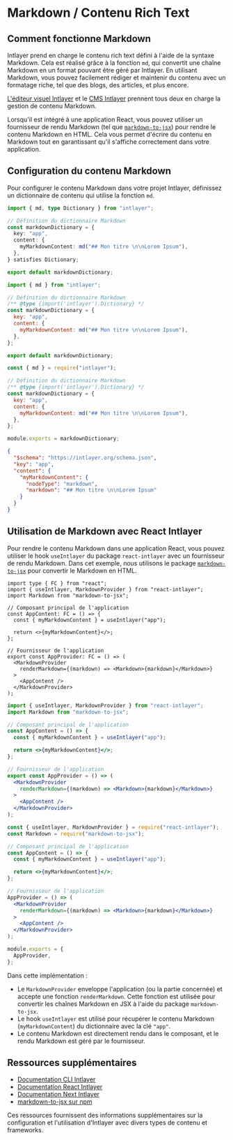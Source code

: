 # Markdown / Contenu Rich Text

## Comment fonctionne Markdown

Intlayer prend en charge le contenu rich text défini à l'aide de la syntaxe Markdown. Cela est réalisé grâce à la fonction `md`, qui convertit une chaîne Markdown en un format pouvant être géré par Intlayer. En utilisant Markdown, vous pouvez facilement rédiger et maintenir du contenu avec un formatage riche, tel que des blogs, des articles, et plus encore.

[L'éditeur visuel Intlayer](https://github.com/aymericzip/intlayer/blob/main/docs/fr/intlayer_visual_editor.md) et le [CMS Intlayer](https://github.com/aymericzip/intlayer/blob/main/docs/fr/intlayer_CMS.md) prennent tous deux en charge la gestion de contenu Markdown.

Lorsqu'il est intégré à une application React, vous pouvez utiliser un fournisseur de rendu Markdown (tel que [`markdown-to-jsx`](https://www.npmjs.com/package/markdown-to-jsx)) pour rendre le contenu Markdown en HTML. Cela vous permet d'écrire du contenu en Markdown tout en garantissant qu'il s'affiche correctement dans votre application.

## Configuration du contenu Markdown

Pour configurer le contenu Markdown dans votre projet Intlayer, définissez un dictionnaire de contenu qui utilise la fonction `md`.

```typescript fileName="markdownDictionary.content.ts" contentDeclarationFormat="typescript"
import { md, type Dictionary } from "intlayer";

// Définition du dictionnaire Markdown
const markdownDictionary = {
  key: "app",
  content: {
    myMarkdownContent: md("## Mon titre \n\nLorem Ipsum"),
  },
} satisfies Dictionary;

export default markdownDictionary;
```

```javascript fileName="markdownDictionary.content.mjs" contentDeclarationFormat="esm"
import { md } from "intlayer";

// Définition du dictionnaire Markdown
/** @type {import('intlayer').Dictionary} */
const markdownDictionary = {
  key: "app",
  content: {
    myMarkdownContent: md("## Mon titre \n\nLorem Ipsum"),
  },
};

export default markdownDictionary;
```

```javascript fileName="markdownDictionary.content.cjs" contentDeclarationFormat="commonjs"
const { md } = require("intlayer");

// Définition du dictionnaire Markdown
/** @type {import('intlayer').Dictionary} */
const markdownDictionary = {
  key: "app",
  content: {
    myMarkdownContent: md("## Mon titre \n\nLorem Ipsum"),
  },
};

module.exports = markdownDictionary;
```

```json fileName="markdownDictionary.content.json" contentDeclarationFormat="json"
{
  "$schema": "https://intlayer.org/schema.json",
  "key": "app",
  "content": {
    "myMarkdownContent": {
      "nodeType": "markdown",
      "markdown": "## Mon titre \n\nLorem Ipsum"
    }
  }
}
```

## Utilisation de Markdown avec React Intlayer

Pour rendre le contenu Markdown dans une application React, vous pouvez utiliser le hook `useIntlayer` du package `react-intlayer` avec un fournisseur de rendu Markdown. Dans cet exemple, nous utilisons le package [`markdown-to-jsx`](https://www.npmjs.com/package/markdown-to-jsx) pour convertir le Markdown en HTML.

```tsx fileName="App.tsx" codeFormat="typescript"
import type { FC } from "react";
import { useIntlayer, MarkdownProvider } from "react-intlayer";
import Markdown from "markdown-to-jsx";

// Composant principal de l'application
const AppContent: FC = () => {
  const { myMarkdownContent } = useIntlayer("app");

  return <>{myMarkdownContent}</>;
};

// Fournisseur de l'application
export const AppProvider: FC = () => (
  <MarkdownProvider
    renderMarkdown={(markdown) => <Markdown>{markdown}</Markdown>}
  >
    <AppContent />
  </MarkdownProvider>
);
```

```jsx fileName="App.jsx" codeFormat="esm"
import { useIntlayer, MarkdownProvider } from "react-intlayer";
import Markdown from "markdown-to-jsx";

// Composant principal de l'application
const AppContent = () => {
  const { myMarkdownContent } = useIntlayer("app");

  return <>{myMarkdownContent}</>;
};

// Fournisseur de l'application
export const AppProvider = () => (
  <MarkdownProvider
    renderMarkdown={(markdown) => <Markdown>{markdown}</Markdown>}
  >
    <AppContent />
  </MarkdownProvider>
);
```

```jsx fileName="App.jsx" codeFormat="commonjs"
const { useIntlayer, MarkdownProvider } = require("react-intlayer");
const Markdown = require("markdown-to-jsx");

// Composant principal de l'application
const AppContent = () => {
  const { myMarkdownContent } = useIntlayer("app");

  return <>{myMarkdownContent}</>;
};

// Fournisseur de l'application
AppProvider = () => (
  <MarkdownProvider
    renderMarkdown={(markdown) => <Markdown>{markdown}</Markdown>}
  >
    <AppContent />
  </MarkdownProvider>
);

module.exports = {
  AppProvider,
};
```

Dans cette implémentation :

- Le `MarkdownProvider` enveloppe l'application (ou la partie concernée) et accepte une fonction `renderMarkdown`. Cette fonction est utilisée pour convertir les chaînes Markdown en JSX à l'aide du package `markdown-to-jsx`.
- Le hook `useIntlayer` est utilisé pour récupérer le contenu Markdown (`myMarkdownContent`) du dictionnaire avec la clé `"app"`.
- Le contenu Markdown est directement rendu dans le composant, et le rendu Markdown est géré par le fournisseur.

## Ressources supplémentaires

- [Documentation CLI Intlayer](https://github.com/aymericzip/intlayer/blob/main/docs/fr/intlayer_cli.md)
- [Documentation React Intlayer](https://github.com/aymericzip/intlayer/blob/main/docs/fr/intlayer_with_create_react_app.md)
- [Documentation Next Intlayer](https://github.com/aymericzip/intlayer/blob/main/docs/fr/intlayer_with_nextjs_15.md)
- [markdown-to-jsx sur npm](https://www.npmjs.com/package/markdown-to-jsx)

Ces ressources fournissent des informations supplémentaires sur la configuration et l'utilisation d'Intlayer avec divers types de contenu et frameworks.
